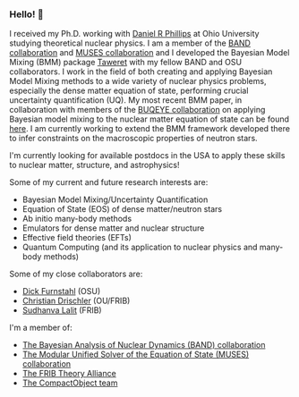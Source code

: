 ### Hello! 👋

I received my Ph.D. working with [Daniel R Phillips](https://github.com/DanielRPhillips) at Ohio University studying theoretical nuclear physics. I am a member of the [BAND collaboration](https://github.com/bandframework) and [MUSES collaboration](https://musesframework.io) and I developed the Bayesian Model Mixing (BMM) package [Taweret](https://github.com/TaweretOrg/Taweret) with my fellow BAND and OSU collaborators. I work in the field of both creating and applying Bayesian Model Mixing methods to a wide variety of nuclear physics problems, especially the dense matter equation of state, performing crucial uncertainty quantification (UQ). My most recent BMM paper, in collaboration with members of the [BUQEYE collaboration](https://buqeye.github.io) on applying Bayesian model mixing to the nuclear matter equation of state can be found [here](https://arxiv.org/abs/2404.06323). I am currently working to extend the BMM framework developed there to infer constraints on the macroscopic properties of neutron stars.

I'm currently looking for available postdocs in the USA to apply these skills to nuclear matter, structure, and astrophysics!

Some of my current and future research interests are:
- Bayesian Model Mixing/Uncertainty Quantification
- Equation of State (EOS) of dense matter/neutron stars
- Ab initio many-body methods
- Emulators for dense matter and nuclear structure
- Effective field theories (EFTs)
- Quantum Computing (and its application to nuclear physics and many-body methods)

Some of my close collaborators are:
- [Dick Furnstahl](https://github.com/furnstahl) (OSU)
- [Christian Drischler](https://github.com/cdrischler) (OU/FRIB)
- [Sudhanva Lalit](https://github.com/sudhanvalalit) (FRIB)

I'm a member of:
- [The Bayesian Analysis of Nuclear Dynamics (BAND) collaboration](https://bandframework.github.io)
- [The Modular Unified Solver of the Equation of State (MUSES) collaboration](https://musesframework.io)
- [The FRIB Theory Alliance](https://fribtheoryalliance.org)
- [The CompactObject team](https://github.com/ChunHuangPhy/CompactObject)

<!--
**asemposki/asemposki** is a ✨ _special_ ✨ repository because its `README.md` (this file) appears on your GitHub profile.

Here are some ideas to get you started:

- 🔭 I’m currently working on ...
- 🌱 I’m currently learning ...
- 👯 I’m looking to collaborate on ...
- 🤔 I’m looking for help with ...
- 💬 Ask me about ...
- 📫 How to reach me: ...
- 😄 Pronouns: ...
- ⚡ Fun fact: ...
-->
